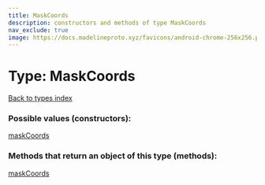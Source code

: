 ```yaml
---
title: MaskCoords
description: constructors and methods of type MaskCoords
nav_exclude: true
image: https://docs.madelineproto.xyz/favicons/android-chrome-256x256.png
---
```

# Type: MaskCoords
[Back to types index](index.md)



### Possible values (constructors):

[maskCoords](../constructors/maskCoords.md)  



### Methods that return an object of this type (methods):



[maskCoords](../constructors/maskCoords.md)  


